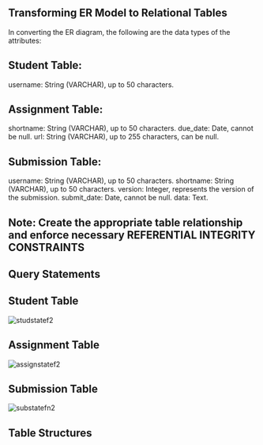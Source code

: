 ## Transforming ER Model to Relational Tables
In converting the ER diagram, the following are the data types of the attributes:
## Student Table:
username: String (VARCHAR), up to 50 characters.
##  Assignment Table:
shortname: String (VARCHAR), up to 50 characters.
due\_date: Date, cannot be null.
url: String (VARCHAR), up to 255 characters, can be null.
## Submission Table:
username: String (VARCHAR), up to 50 characters.
shortname: String (VARCHAR), up to 50 characters.
version: Integer, represents the version of the submission.
submit\_date: Date, cannot be null.
data: Text.
## Note: Create the appropriate table relationship and enforce necessary REFERENTIAL INTEGRITY CONSTRAINTS

## Query Statements

## Student Table
![studstatef2](https://github.com/user-attachments/assets/889e1346-82df-4695-9e8f-3a2568a8226c)


## Assignment Table
![assignstatef2](https://github.com/user-attachments/assets/bc2aba0f-b548-40e1-85dd-2feae888dc56)



## Submission Table
![substatefn2](https://github.com/user-attachments/assets/f6281903-8a1e-46dd-a220-74105fd040f3)


##  Table Structures
